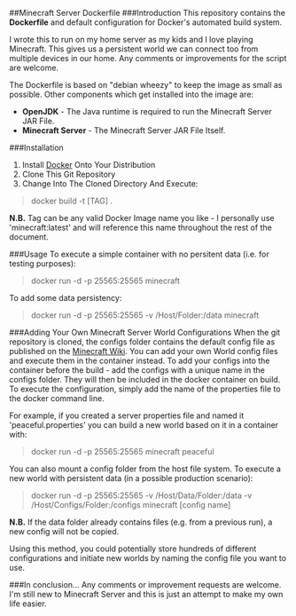 ##Minecraft Server Dockerfile
###Introduction
This repository contains the **Dockerfile** and default configuration for Docker's automated build system.

I wrote this to run on my home server as my kids and I love playing Minecraft. This gives us a persistent world we can connect too from multiple devices in our home. Any comments or improvements for the script are welcome.

The Dockerfile is based on "debian wheezy" to keep the image as small as possible. Other components which get installed into the image are:
 - **OpenJDK** - The Java runtime is required to run the Minecraft Server JAR File.
 - **Minecraft Server** - The Minecraft Server JAR File Itself.

###Installation
1. Install [Docker](https://www.docker.com/) Onto Your Distribution
2. Clone This Git Repository
3. Change Into The Cloned Directory And Execute:

> docker build -t [TAG] .

**N.B.** Tag can be any valid Docker Image name you like - I personally use 'minecraft:latest' and will reference this name throughout the rest of the document.

###Usage
To execute a simple container with no persitent data (i.e. for testing purposes):

> docker run -d -p 25565:25565 minecraft

To add some data persistency:

> docker run -d -p 25565:25565 -v /Host/Folder:/data minecraft

###Adding Your Own Minecraft Server World Configurations
When the git repository is cloned, the configs folder contains the default config file as published on the [Minecraft Wiki](http://minecraft.gamepedia.com/Server.properties). You can add your own World config files and execute them in the container instead.
To add your configs into the container before the build - add the configs with a unique name in the configs folder. They will then be included in the docker container on build. To execute the configuration, simply add the name of the properties file to the docker command line.

For example, if you created a server properties file and named it 'peaceful.properties' you can build a new world based on it in a container with:

> docker run -d -p 25565:25565 minecraft peaceful

You can also mount a config folder from the host file system. To execute a new world with persistent data (in a possible production scenario):

> docker run -d -p 25565:25565 -v /Host/Data/Folder:/data -v /Host/Configs/Folder:/configs minecraft [config name]

**N.B.** If the data folder already contains files (e.g. from a previous run), a new config will not be copied.

Using this method, you could potentially store hundreds of different configurations and initiate new worlds by naming the config file you want to use.

###In conclusion...
Any comments or improvement requests are welcome. I'm still new to Minecraft Server and this is just an attempt to make my own life easier.
